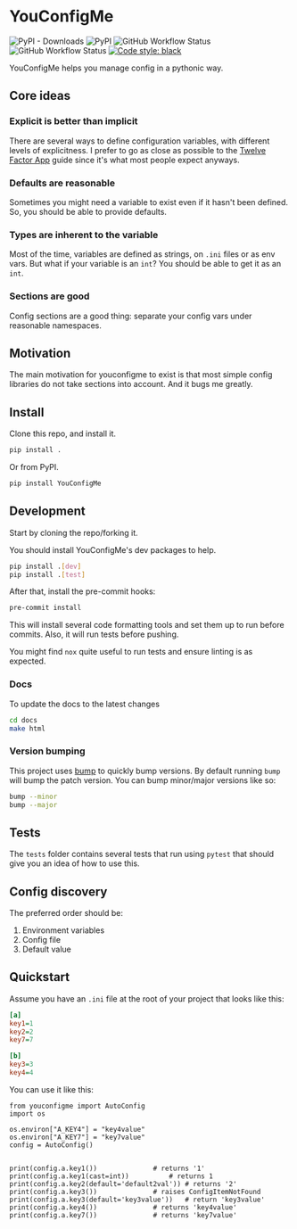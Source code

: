# YouConfigMe
![PyPI - Downloads](https://img.shields.io/pypi/dm/youconfigme?style=flat-square) ![PyPI](https://img.shields.io/pypi/v/youconfigme?style=flat-square) ![GitHub Workflow Status](https://img.shields.io/github/workflow/status/CrossNox/YouConfigMe/Run%20tests?label=tests&style=flat-square) ![GitHub Workflow Status](https://img.shields.io/github/workflow/status/CrossNox/YouConfigMe/Run%20linters%20and%20formatters?label=linting&style=flat-square) [![Code style: black](https://img.shields.io/badge/code%20style-black-000000.svg)](https://github.com/psf/black&style=flat-square)

YouConfigMe helps you manage config in a pythonic way.

## Core ideas

### Explicit is better than implicit
There are several ways to define configuration variables, with different levels of explicitness. I prefer to go as close as possible to the [Twelve Factor App](https://12factor.net/config) guide since it's what most people expect anyways.

### Defaults are reasonable
Sometimes you might need a variable to exist even if it hasn't been defined. So, you should be able to provide defaults.

### Types are inherent to the variable
Most of the time, variables are defined as strings, on `.ini` files or as env vars. But what if your variable is an `int`? You should be able to get it as an `int`.

### Sections are good
Config sections are a good thing: separate your config vars under reasonable namespaces.

## Motivation
The main motivation for youconfigme to exist is that most simple config libraries do not take sections into account. And it bugs me greatly.

## Install
Clone this repo, and install it.

```bash
pip install .
```

Or from PyPI.

```bash
pip install YouConfigMe
```

## Development
Start by cloning the repo/forking it.

You should install YouConfigMe's dev packages to help.

```bash
pip install .[dev]
pip install .[test]
```

After that, install the pre-commit hooks:

```bash
pre-commit install
```

This will install several code formatting tools and set them up to run before commits. Also, it will run tests before pushing.

You might find `nox` quite useful to run tests and ensure linting is as expected.

### Docs
To update the docs to the latest changes

```bash
cd docs
make html
```

### Version bumping
This project uses [bump](https://pypi.org/project/bump/) to quickly bump versions.
By default running `bump` will bump the patch version. You can bump minor/major versions like so:

```bash
bump --minor
bump --major
```

## Tests
The `tests` folder contains several tests that run using `pytest` that should give you an idea of how to use this.

## Config discovery
The preferred order should be:

1. Environment variables
2. Config file
3. Default value

## Quickstart

Assume you have an `.ini` file at the root of your project that looks like this:

```ini
[a]
key1=1
key2=2
key7=7

[b]
key3=3
key4=4
```

You can use it like this:

```python3
from youconfigme import AutoConfig
import os

os.environ["A_KEY4"] = "key4value"
os.environ["A_KEY7"] = "key7value"
config = AutoConfig()


print(config.a.key1())				# returns '1'
print(config.a.key1(cast=int))			# returns 1
print(config.a.key2(default='default2val'))	# returns '2'
print(config.a.key3())				# raises ConfigItemNotFound
print(config.a.key3(default='key3value'))	# return 'key3value'
print(config.a.key4())				# returns 'key4value'
print(config.a.key7())				# returns 'key7value'
```
